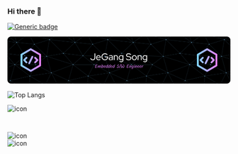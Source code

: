 ### Hi there 👋

[![Generic badge](https://img.shields.io/badge/<SUBJECT>-<STATUS>-<COLOR>.svg)](https://shields.io/)


![Header](./github-header-image.png)

![Top Langs](https://github-readme-stats.vercel.app/api/top-langs/?username=anuraghazra&layout=compact)


<div style="display: flex; align-items: flex-start;"><img src="https://techstack-generator.vercel.app/python-icon.svg" alt="icon" width="61" height="61" /></div>
<div style="align-items: flex-start;"><img src="https://techstack-generator.vercel.app/github-icon.svg" alt="icon" width="61" height="61" /></div>
<div style="align-items: flex-start;"><img src="https://techstack-generator.vercel.app/cpp-icon.svg" alt="icon" width="61" height="61" /></div>


<!--
**jeGangsong/jeGangsong** is a ✨ _special_ ✨ repository because its `README.md` (this file) appears on your GitHub profile.

Here are some ideas to get you started:

- 🔭 I’m currently working on ...
- 🌱 I’m currently learning ...
- 👯 I’m looking to collaborate on ...
- 🤔 I’m looking for help with ...
- 💬 Ask me about ...
- 📫 How to reach me: ...
- 😄 Pronouns: ...
- ⚡ Fun fact: ...
-->

